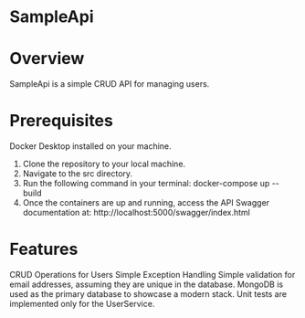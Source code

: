 # SampleApi

# Overview
SampleApi is a simple CRUD API for managing users.

# Prerequisites
Docker Desktop installed on your machine.

1. Clone the repository to your local machine.
2. Navigate to the src directory.
3. Run the following command in your terminal: docker-compose up --build
4. Once the containers are up and running, access the API Swagger documentation at: http://localhost:5000/swagger/index.html

# Features
CRUD Operations for Users
Simple Exception Handling
Simple validation for email addresses, assuming they are unique in the database.
MongoDB is used as the primary database to showcase a modern stack.
Unit tests are implemented only for the UserService.
